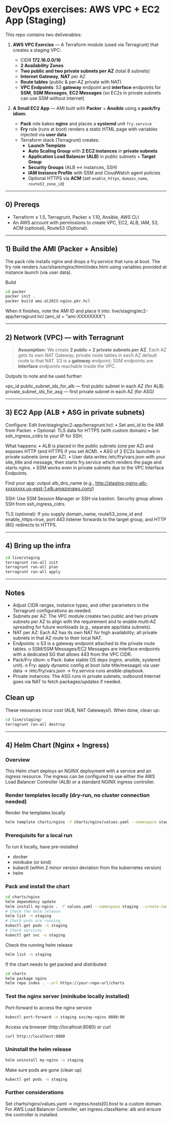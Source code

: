 # DevOps exercises: AWS VPC + EC2 App (Staging)

This repo contains two deliverables:

1. **AWS VPC Exercise** — A Terraform module (used via Terragrunt) that creates a staging VPC:
   - CIDR **172.16.0.0/16**
   - **2 Availability Zones**
   - **Two public and two private subnets per AZ** (total 8 subnets)
   - **Internet Gateway**, **NAT** per AZ
   - **Route tables** (public & per‑AZ private with NAT)
   - **VPC Endpoints**: S3 **gateway** endpoint and **interface** endpoints for **SSM**, **SSM Messages**, **EC2 Messages** (so EC2s in private subnets can use SSM without internet)

2. **A Small EC2 App** — AMI built with **Packer** + **Ansible** using a **pack/fry idiom**:
   - **Pack** role bakes **nginx** and places a **systemd** unit `fry.service`
   - **Fry** role (runs at boot) renders a static HTML page with variables injected via **user data**
   - Terraform stack (Terragrunt) creates:
     - **Launch Template**
     - **Auto Scaling Group** with **2 EC2 instances** in **private subnets**
     - **Application Load Balancer (ALB)** in public subnets + **Target Group**
     - **Security Groups** (ALB <-> instances, SSH)
     - **IAM Instance Profile** with SSM and CloudWatch agent policies
     - Optional HTTPS via **ACM** (set `enable_https`, `domain_name`, `route53_zone_id`)

---

## 0) Prereqs

- Terraform ≥ 1.5, Terragrunt, Packer ≥ 1.10, Ansible, AWS CLI
- An AWS account with permissions to create VPC, EC2, ALB, IAM, S3, ACM (optional), Route53 (Optional).

---

## 1) Build the AMI (Packer + Ansible)
The pack role installs nginx and drops a fry.service that runs at boot. The fry role renders /usr/share/nginx/html/index.html using variables provided at instance launch (via user data).

Build
```bash
cd packer
packer init .
packer build ami-al2023-nginx.pkr.hcl
```

When it finishes, note the AMI ID and place it into:
live/staging/ec2-app/terragrunt.hcl  (ami_id = "ami-XXXXXXXX")

---

## 2) Network (VPC) — with Terragrunt

> **Assumption:** We create **2 public + 2 private subnets per AZ**. Each AZ gets its own NAT Gateway; private route tables in each AZ default route to that NAT. S3 is a **gateway** endpoint; SSM endpoints are **interface** endpoints reachable inside the VPC.

Outputs to note and be used further:

vpc_id
public_subnet_ids_for_alb — first public subnet in each AZ (for ALB)
private_subnet_ids_for_asg — first private subnet in each AZ (for ASG)

---

## 3) EC2 App (ALB + ASG in private subnets)

Configure:
Edit live/staging/ec2-app/terragrunt.hcl:
•	Set ami_id to the AMI from Packer.
•	Optional: TLS data for HTTPS (with custom domain)
•	Set ssh_ingress_cidrs to your IP for SSH.

What happens:
•	ALB is placed in the public subnets (one per AZ) and exposes HTTP (and HTTPS if you set ACM).
•	ASG of 2 EC2s launches in private subnets (one per AZ).
•	User data writes /etc/fry/vars.json with your site_title and message, then starts fry.service which renders the page and starts nginx.
•	SSM works even in private subnets due to the VPC Interface Endpoints.

Find your app: output alb_dns_name (e.g., http://staging-nginx-alb-xxxxxxxx.us-east-1.elb.amazonaws.com/)

SSH: Use SSM Session Manager or SSH via bastion. Security group allows SSH from ssh_ingress_cidrs.

TLS (optional): If you supply domain_name, route53_zone_id and enable_https=true, port 443 listener forwards to the target group, and HTTP (80) redirects to HTTPS.

---

## 4) Bring up the infra

```bash
cd live/staging
terragrunt run-all init
terragrunt run-all plan
terragrunt run-all apply
```
---

## Notes

- Adjust CIDR ranges, instance types, and other parameters in the Terragrunt configurations as needed.
- Subnets per AZ: The VPC module creates two public and two private subnets per AZ to align with the requirement and to enable multi‑AZ spreading for future workloads (e.g., separate app/data subnets).
- NAT per AZ: Each AZ has its own NAT for high availability; all private subnets in that AZ route to their local NAT.
- Endpoints:
o S3 is a gateway endpoint attached to the private route tables.
o SSM/SSM Messages/EC2 Messages are interface endpoints with a dedicated SG that allows 443 from the VPC CIDR.
- Pack/Fry idiom:
o Pack: bake stable OS deps (nginx, ansible, systemd unit).
o Fry: apply dynamic config at boot (site title/message) via user data → /etc/fry/vars.json → fry.service runs ansible-playbook.
- Private instances: The ASG runs in private subnets; outbound Internet goes via NAT to fetch packages/updates if needed.

## Clean up

These resources incur cost (ALB, NAT Gateways!). When done, clean up:

```bash
cd live/staging/
terragrunt run-all destroy
```
---



## 4) Helm Chart (Nginx + Ingress)

### Overview
This Helm chart deploys an NGINX deployment with a service and an ingress resource. The ingress can be configured to use either the AWS Load Balancer Controller (ALB) or a standard NGINX ingress controller.

###  Render templates locally (dry-run, no cluster connection needed)

Render the templates locally
```bash
helm template charts/nginx -f charts/nginx/values.yaml --namespace staging
```
### Prerequisits for a local run

To run it locally, have pre-installed 
- docker 
- minikube (or kind)
- kubectl (within 2 minor version deviation from the kubernetes version)
- helm

### Pack and install the chart
```bash
cd charts/nginx
helm dependency update
helm install my-nginx . -f values.yaml --namespace staging --create-namespace
# Check the helm release
helm list -n staging
# Check pods are running
kubectl get pods -n staging
# Check services
kubectl get svc -n staging
```
Check the running helm release
```bash
helm list -n staging
```
If the chart needs to get packed and distributed:
```bash
cd charts
helm package nginx
helm repo index . --url https://your-repo-url/charts
```

### Test the nginx server (minikube locally installed)
Port-forward to access the nginx service
```bash
kubectl port-forward -n staging svc/my-nginx 8080:80
```
Access via browser (http://localhost:8080) or curl
```bash
curl http://localhost:8080
```

### Uninstall the helm release
```bash
helm uninstall my-nginx -n staging
```
Make sure pods are gone (clean up)
```bash
kubectl get pods -n staging
```

### Further considerations
Set charts/nginx/values.yaml → ingress.hosts[0].host to a custom domain.
For AWS Load Balancer Controller, set ingress.className: alb and ensure the controller is installed.

